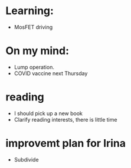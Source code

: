 # Learning:

* MosFET driving

# On my mind:

* Lump operation.
* COVID vaccine next Thursday

# reading

- I should pick up a new book
- Clarify reading interests, there is little time


# improvemt plan for Irina

- Subdivide



